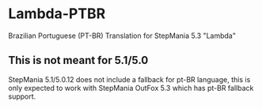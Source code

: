 # Lambda-PTBR

Brazilian Portuguese (PT-BR) Translation for StepMania 5.3 "Lambda"

## This is not meant for 5.1/5.0

StepMania 5.1/5.0.12 does not include a fallback for pt-BR language, this is only expected to work with StepMania OutFox 5.3 which has pt-BR fallback support.
